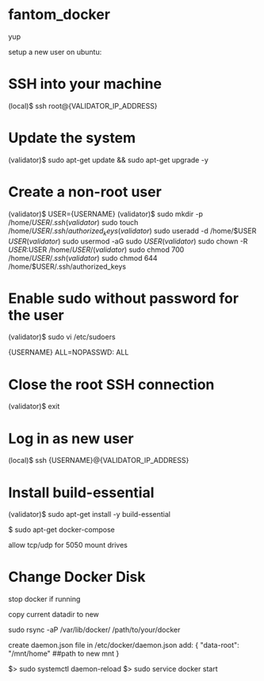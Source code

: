 # fantom_docker
yup

setup a new user on ubuntu:

# SSH into your machine
(local)$ ssh root@{VALIDATOR_IP_ADDRESS}
# Update the system
(validator)$ sudo apt-get update && sudo apt-get upgrade -y
# Create a non-root user
(validator)$ USER={USERNAME}
(validator)$ sudo mkdir -p /home/$USER/.ssh
(validator)$ sudo touch /home/$USER/.ssh/authorized_keys
(validator)$ sudo useradd -d /home/$USER $USER
(validator)$ sudo usermod -aG sudo $USER
(validator)$ sudo chown -R $USER:$USER /home/$USER/
(validator)$ sudo chmod 700 /home/$USER/.ssh
(validator)$ sudo chmod 644 /home/$USER/.ssh/authorized_keys

# Enable sudo without password for the user
(validator)$ sudo vi /etc/sudoers

{USERNAME} ALL=NOPASSWD: ALL

# Close the root SSH connection
(validator)$ exit
# Log in as new user
(local)$ ssh {USERNAME}@{VALIDATOR_IP_ADDRESS}

# Install build-essential
(validator)$ sudo apt-get install -y build-essential

$ sudo apt-get docker-compose


allow tcp/udp for 5050
mount drives



# Change Docker Disk
stop docker if running

copy current datadir to new

sudo rsync -aP /var/lib/docker/ /path/to/your/docker


create daemon.json file in /etc/docker/daemon.json
add:
{
"data-root": "/mnt/home" ##path to new mnt
}

$> sudo systemctl daemon-reload
$> sudo service docker start

